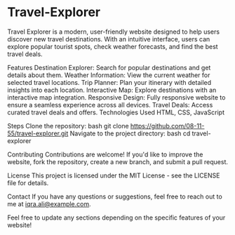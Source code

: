 # Travel-Explorer
Travel Explorer is a modern, user-friendly website designed to help users discover new travel destinations. With an intuitive interface, users can explore popular tourist spots, check weather forecasts, and find the best travel deals.

Features
Destination Explorer: Search for popular destinations and get details about them.
Weather Information: View the current weather for selected travel locations.
Trip Planner: Plan your itinerary with detailed insights into each location.
Interactive Map: Explore destinations with an interactive map integration.
Responsive Design: Fully responsive website to ensure a seamless experience across all devices.
Travel Deals: Access curated travel deals and offers.
Technologies Used
HTML, CSS, JavaScript

Steps
Clone the repository:
bash
git clone https://github.com/08-11-55/travel-explorer.git
Navigate to the project directory:
bash
cd travel-explorer

Contributing
Contributions are welcome! If you'd like to improve the website, fork the repository, create a new branch, and submit a pull request.

License
This project is licensed under the MIT License - see the LICENSE file for details.

Contact
If you have any questions or suggestions, feel free to reach out to me at iqra.ali@example.com.

Feel free to update any sections depending on the specific features of your website!







